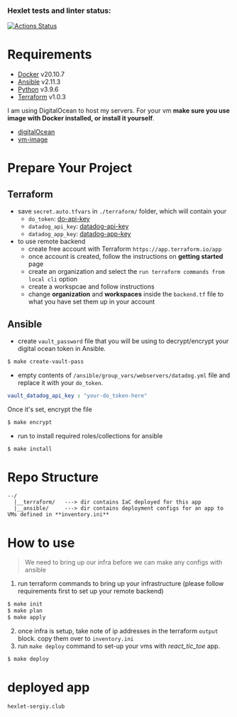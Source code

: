 ### Hexlet tests and linter status:
[![Actions Status](https://github.com/FominSergiy/devops-for-programmers-project-lvl3/workflows/hexlet-check/badge.svg)](https://github.com/FominSergiy/devops-for-programmers-project-lvl3/actions)

# Requirements

- [Docker](https://www.docker.com/get-started) v20.10.7
- [Ansible](https://docs.ansible.com/ansible/latest/installation_guide/intro_installation.html) v2.11.3
- [Python](https://www.python.org/downloads/) v3.9.6
- [Terraform](https://www.terraform.io/downloads.html) v1.0.3

I am using DigitalOcean to host my servers. For your vm **make sure you use image with Docker installed, or install it yourself**.
- [digitalOcean](https://www.digitalocean.com/)
- [vm-image](https://marketplace.digitalocean.com/apps/docker)

# Prepare Your Project

## Terraform

- save `secret.auto.tfvars` in `./terraform/` folder, which will contain your
  - `do_token`: [do-api-key](https://hostlaunch.io/docs/how-to-get-a-digitalocean-api-key/)
  - `datadog_api_key`: [datadog-api-key](https://docs.datadoghq.com/account_management/api-app-keys/)
  - `datadog_app_key`: [datadog-app-key](https://docs.datadoghq.com/account_management/api-app-keys/#application-keys)
- to use remote backend
  - create free account with Terraform `https://app.terraform.io/app`
  - once account is created, follow the instructions on **getting started** page
  - create an organization and select the `run terraform commands from local cli` option
  - create a workspcae and follow instructions
  - change **organization** and **workspaces** inside the `backend.tf` file to what you have set them up in your account

## Ansible

- create `vault_password` file that you will be using to decrypt/encrypt your digital ocean token in Ansible.

```Bash
$ make create-vault-pass
```

- empty contents of `/ansible/group_vars/webservers/datadog.yml` file and replace it with your `do_token`.

```yml
vault_datadog_api_key : "your-do_token-here"
```

Once it's set, encrypt the file

```Bash
$ make encrypt
```

- run to install required roles/collections for ansible

```bash
$ make install
```

# Repo Structure

```
--/
  |__terraform/   ---> dir contains IaC deployed for this app
  |__ansible/     ---> dir contains deployment configs for an app to VMs defined in **inventory.ini**

```

# How to use

> We need to bring up our infra before we can make any configs with ansible

1. run terraform commands to bring up your infrastructure (please follow requirements first to set up your remote backend)

```bash
$ make init
$ make plan
$ make apply
```
2. once infra is setup, take note of ip addresses in the terraform `output` block. copy them over to `inventory.ini`
3. run `make deploy` command to set-up your vms with *react_tic_toe* app.

```bash
$ make deploy
```

# deployed app

`hexlet-sergiy.club`